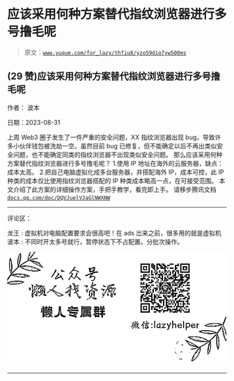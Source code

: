 # 应该采用何种方案替代指纹浏览器进行多号撸毛呢

> 原文：[`www.yuque.com/for_lazy/thfiu8/yzo59dio7yw500ms`](https://www.yuque.com/for_lazy/thfiu8/yzo59dio7yw500ms)

## (29 赞)应该采用何种方案替代指纹浏览器进行多号撸毛呢

作者： 波本

日期：2023-08-31

上周 Web3 圈子发生了一件严重的安全问题，XX 指纹浏览器出现 bug，导致许多小伙伴钱包被洗劫一空。虽然目前 bug 已修复，但不能确定以后不再出类似安全问题，也不能确定同类的指纹浏览器不出现类似安全问题。
那么应该采用何种方案替代指纹浏览器进行多号撸毛呢？
1.使用 IP 地址在海外的云服务器，缺点：成本太高。
2.把自己电脑虚拟化成多台服务器，并搭配海外 IP，成本可控，此 IP 种类的成本仅比使用指纹浏览器搭配的 IP 种类成本略高一点，在可接受范围。
本文介绍了此方案的详细操作方案，手把手教学，看完即上手。
请移步腾讯文档
[`docs.qq.com/doc/DQVJuelVJaGlNWXNW`](https://docs.qq.com/doc/DQVJuelVJaGlNWXNW)

* * *

评论区：

龙王 : 虚拟机对电脑配置要求会很高吧！在 ads 岀来之前，很多用的就是虚拟机
波本 : 不同时开太多号就行，暂停状态下不占配置。分批次操作。

![](img/1c37d505930596d12a88ab23e11aa07a.png)

* * *